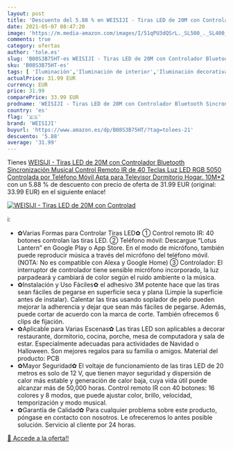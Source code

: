 ```yaml
---
layout: post
title: 'Descuento del 5.88 % en WEISIJI - Tiras LED de 20M con Controlad'
date: 2021-05-07 08:47:20
image: 'https://m.media-amazon.com/images/I/51qPU3dQSrL._SL500_._SL400_.jpg'
comments: true
category: ofertas
author: 'tole.es'
slug: 'B08S3B75HT-es WEISIJI - Tiras LED de 20M con Controlador Bluetooth...'
sku: 'B08S3B75HT-es'
tags: [ 'Iluminación','Iluminación de interior','Iluminación decorativa y para usos específicos de interior','Tiras LED de interior','televisor','weisiji', ]
actualPrice: 31.99 EUR
currency: EUR
price: 31.99
comparePrice: 33.99 EUR
prodname: 'WEISIJI - Tiras LED de 20M con Controlador Bluetooth Sincronización Musical Control Remoto IR de 40 Teclas Luz LED RGB 5050 Controlada por Teléfono Móvil Apta para Televisor Dormitorio  Hogar. 10M*2 '
country: 'es'
flag: '🇪🇸'
brand: 'WEISIJI'
buyurl: 'https://www.amazon.es/dp/B08S3B75HT/?tag=tolees-21'
descuento: '5.88'
average: '31.99'
---
```


Tienes [WEISIJI - Tiras LED de 20M con Controlador Bluetooth Sincronización Musical Control Remoto IR de 40 Teclas Luz LED RGB 5050 Controlada por Teléfono Móvil Apta para Televisor Dormitorio  Hogar. 10M*2 ](https://www.amazon.es/dp/B08S3B75HT/?tag=tolees-21) con un 5.88 % de descuento con precio de oferta de 31.99 EUR (original: 33.99 EUR) en el siguiente enlace!

[![WEISIJI - Tiras LED de 20M con Controlad](https://m.media-amazon.com/images/I/51qPU3dQSrL._SL500_._SL400_.jpg)](https://www.amazon.es/dp/B08S3B75HT/?tag=tolees-21)

ℹ️:

- ✿Varias Formas para Controlar Tiras LED✿ ① Control remoto IR: 40 botones controlan las tiras LED. ② Teléfono móvil: Descargue “Lotus Lantern” en Google Play o App Store. En el modo de micrófono, también puede reproducir música a través del micrófono del teléfono móvil.(NOTA: No es compatible con Alexa y Google Home) ③ Controlador: El interruptor de controlador tiene sensible micrófono incorporado, la luz parpadeará y cambiará de color según el ruido ambiente o la música.
- ✿Instalación y Uso Fáciles✿ el adhesivo 3M potente hace que las tiras sean fáciles de pegarse en superficie seca y plana (Limpie la superficie antes de instalar). Calentar las tiras usando soplador de pelo pueden mejorar la adherencia y dejar que sean más fáciles de pegarse. Además, puede cortar de acuerdo con la marca de corte. También ofrecemos 6 clips de fijación.
- ✿Aplicable para Varias Escenas✿ Las tiras LED son aplicables a decorar restaurante, dormitorio, cocina, porche, mesa de computadora y sala de estar. Especialmente adecuadas para actividades de Navidad o Halloween. Son mejores regalos para su familia o amigos. Material del producto: PCB
- ✿Mayor Seguridad✿ El voltaje de funcionamiento de las tiras LED de 20 metros es solo de 12 V, que tienen mayor seguridad y dispersión de calor más estable y generación de calor baja, cuya vida útil puede alcanzar más de 50,000 horas. Control remoto IR con 40 botones: 16 colores y 8 modos, que puede ajustar color, brillo, velocidad, temporización y modo musical.
- ✿Garantía de Calidad✿ Para cualquier problema sobre este producto, póngase en contacto con nosotros. Le ofreceremos lo antes posible solución. Servicio al cliente por 24 horas.

[🛒 Accede a la oferta!!](https://www.amazon.es/dp/B08S3B75HT/?tag=tolees-21)
